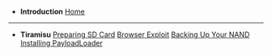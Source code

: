 - **Introduction**
[Home](/)
---
- **Tiramisu**
[Preparing SD Card](/sd)
[Browser Exploit](/browser)
[Backing Up Your NAND](/nand)
[Installing PayloadLoader](/payloadloader)